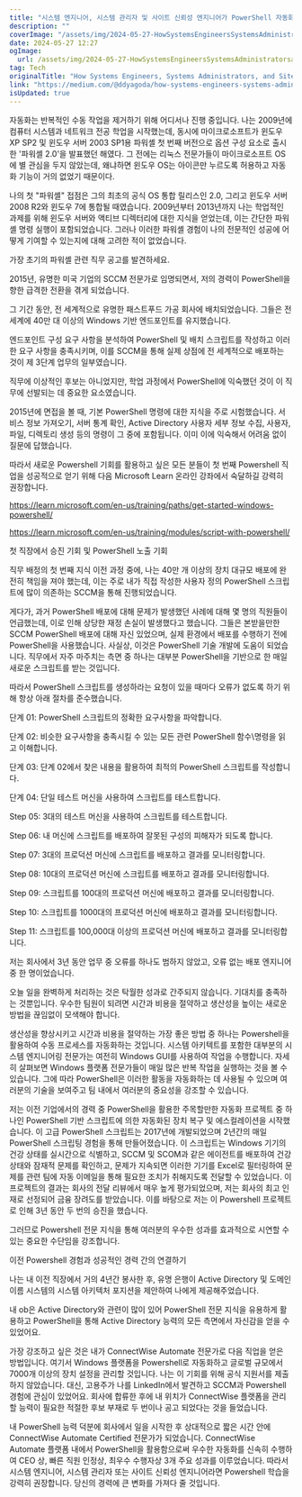 ```yaml
---
title: "시스템 엔지니어, 시스템 관리자 및 사이트 신뢰성 엔지니어가 PowerShell 자동화를 통해 실무 경험을 쌓고 경력을 발전시킬 수 있는 방법"
description: ""
coverImage: "/assets/img/2024-05-27-HowSystemsEngineersSystemsAdministratorsandSiteReliabilityEngineersCanAdvanceTheirCareersthroughPracticalExperiencewithPowerShellAutomation_0.png"
date: 2024-05-27 12:27
ogImage:
  url: /assets/img/2024-05-27-HowSystemsEngineersSystemsAdministratorsandSiteReliabilityEngineersCanAdvanceTheirCareersthroughPracticalExperiencewithPowerShellAutomation_0.png
tag: Tech
originalTitle: "How Systems Engineers, Systems Administrators, and Site Reliability Engineers Can Advance Their Careers through Practical Experience with PowerShell Automation"
link: "https://medium.com/@ddyagoda/how-systems-engineers-systems-administrators-and-site-reliability-engineers-can-advance-their-7b352a501bd4"
isUpdated: true
---
```


자동화는 반복적인 수동 작업을 제거하기 위해 어디서나 진행 중입니다. 나는 2009년에 컴퓨터 시스템과 네트워크 전공 학업을 시작했는데, 동시에 마이크로소프트가 윈도우 XP SP2 및 윈도우 서버 2003 SP1용 파워셸 첫 번째 버전으로 옵션 구성 요소로 출시한 '파워셸 2.0'을 발표했던 해였다. 그 전에는 리눅스 전문가들이 마이크로소프트 OS에 별 관심을 두지 않았는데, 왜냐하면 윈도우 OS는 아이콘만 누르도록 허용하고 자동화 기능이 거의 없었기 때문이다.

나의 첫 "파워셸" 접점은 그의 최초의 공식 OS 통합 릴리스인 2.0, 그리고 윈도우 서버 2008 R2와 윈도우 7에 통합될 때였습니다. 2009년부터 2013년까지 나는 학업적인 과제를 위해 윈도우 서버와 액티브 디렉터리에 대한 지식을 얻었는데, 이는 간단한 파워셸 명령 실행이 포함되었습니다. 그러나 이러한 파워셸 경험이 나의 전문적인 성공에 어떻게 기여할 수 있는지에 대해 고려한 적이 없었습니다.

가장 초기의 파워셸 관련 직무 공고를 발견하세요.

<!-- cozy-coder - 수평 -->

<ins class="adsbygoogle"
     style="display:block"
     data-ad-client="ca-pub-4877378276818686"
     data-ad-slot="1107185301"
     data-ad-format="auto"
     data-full-width-responsive="true"></ins>

<script>
     (adsbygoogle = window.adsbygoogle || []).push({});
</script>

2015년, 유명한 미국 기업의 SCCM 전문가로 임명되면서, 저의 경력이 PowerShell을 향한 급격한 전환을 겪게 되었습니다.

그 기간 동안, 전 세계적으로 유명한 패스트푸드 가공 회사에 배치되었습니다. 그들은 전 세계에 40만 대 이상의 Windows 기반 엔드포인트를 유지했습니다.

엔드포인트 구성 요구 사항을 분석하여 PowerShell 및 배치 스크립트를 작성하고 이러한 요구 사항을 충족시키며, 이를 SCCM을 통해 실제 상점에 전 세계적으로 배포하는 것이 제 3단계 업무의 일부였습니다.

직무에 이상적인 후보는 아니었지만, 학업 과정에서 PowerShell에 익숙했던 것이 이 직무에 선발되는 데 중요한 요소였습니다.

<!-- cozy-coder - 수평 -->

<ins class="adsbygoogle"
     style="display:block"
     data-ad-client="ca-pub-4877378276818686"
     data-ad-slot="1107185301"
     data-ad-format="auto"
     data-full-width-responsive="true"></ins>

<script>
     (adsbygoogle = window.adsbygoogle || []).push({});
</script>

2015년에 면접을 볼 때, 기본 PowerShell 명령에 대한 지식을 주로 시험했습니다. 서비스 정보 가져오기, 서버 통계 확인, Active Directory 사용자 세부 정보 수집, 사용자, 파일, 디렉토리 생성 등의 명령이 그 중에 포함됩니다. 이미 이에 익숙해서 어려움 없이 질문에 답했습니다.

따라서 새로운 Powershell 기회를 활용하고 싶은 모든 분들이 첫 번째 Powershell 직업을 성공적으로 얻기 위해 다음 Microsoft Learn 온라인 강좌에서 숙달하길 강력히 권장합니다.

https://learn.microsoft.com/en-us/training/paths/get-started-windows-powershell/

https://learn.microsoft.com/en-us/training/modules/script-with-powershell/

<!-- cozy-coder - 수평 -->

<ins class="adsbygoogle"
     style="display:block"
     data-ad-client="ca-pub-4877378276818686"
     data-ad-slot="1107185301"
     data-ad-format="auto"
     data-full-width-responsive="true"></ins>

<script>
     (adsbygoogle = window.adsbygoogle || []).push({});
</script>

첫 직장에서 승진 기회 및 PowerShell 노출 기회

직무 배정의 첫 번째 지식 이전 과정 중에, 나는 40만 개 이상의 장치 대규모 배포에 완전히 책임을 져야 했는데, 이는 주로 내가 직접 작성한 사용자 정의 PowerShell 스크립트에 많이 의존하는 SCCM을 통해 진행되었습니다.

게다가, 과거 PowerShell 배포에 대해 문제가 발생했던 사례에 대해 몇 명의 직원들이 언급했는데, 이로 인해 상당한 재정 손실이 발생했다고 했습니다. 그들은 본받을만한 SCCM PowerShell 배포에 대해 자신 있었으며, 실제 환경에서 배포를 수행하기 전에 PowerShell을 사용했습니다. 사실상, 이것은 PowerShell 기술 개발에 도움이 되었습니다. 직무에서 자주 마주치는 측면 중 하나는 대부분 PowerShell을 기반으로 한 매일 새로운 스크립트를 받는 것입니다.

따라서 PowerShell 스크립트를 생성하라는 요청이 있을 때마다 오류가 없도록 하기 위해 항상 아래 절차를 준수했습니다.

<!-- cozy-coder - 수평 -->

<ins class="adsbygoogle"
     style="display:block"
     data-ad-client="ca-pub-4877378276818686"
     data-ad-slot="1107185301"
     data-ad-format="auto"
     data-full-width-responsive="true"></ins>

<script>
     (adsbygoogle = window.adsbygoogle || []).push({});
</script>

단계 01: PowerShell 스크립트의 정확한 요구사항을 파악합니다.

단계 02: 비슷한 요구사항을 충족시킬 수 있는 모든 관련 PowerShell 함수\명령을 읽고 이해합니다.

단계 03: 단계 02에서 찾은 내용을 활용하여 최적의 PowerShell 스크립트를 작성합니다.

단계 04: 단일 테스트 머신을 사용하여 스크립트를 테스트합니다.

<!-- cozy-coder - 수평 -->

<ins class="adsbygoogle"
     style="display:block"
     data-ad-client="ca-pub-4877378276818686"
     data-ad-slot="1107185301"
     data-ad-format="auto"
     data-full-width-responsive="true"></ins>

<script>
     (adsbygoogle = window.adsbygoogle || []).push({});
</script>

Step 05: 3대의 테스트 머신을 사용하여 스크립트를 테스트합니다.

Step 06: 내 머신에 스크립트를 배포하여 잘못된 구성의 피해자가 되도록 합니다.

Step 07: 3대의 프로덕션 머신에 스크립트를 배포하고 결과를 모니터링합니다.

Step 08: 10대의 프로덕션 머신에 스크립트를 배포하고 결과를 모니터링합니다.

<!-- cozy-coder - 수평 -->

<ins class="adsbygoogle"
     style="display:block"
     data-ad-client="ca-pub-4877378276818686"
     data-ad-slot="1107185301"
     data-ad-format="auto"
     data-full-width-responsive="true"></ins>

<script>
     (adsbygoogle = window.adsbygoogle || []).push({});
</script>

Step 09: 스크립트를 100대의 프로덕션 머신에 배포하고 결과를 모니터링합니다.

Step 10: 스크립트를 1000대의 프로덕션 머신에 배포하고 결과를 모니터링합니다.

Step 11: 스크립트를 100,000대 이상의 프로덕션 머신에 배포하고 결과를 모니터링합니다.

저는 회사에서 3년 동안 업무 중 오류를 하나도 범하지 않았고, 오류 없는 배포 엔지니어 중 한 명이었습니다.

오늘 일을 완벽하게 처리하는 것은 탁월한 성과로 간주되지 않습니다. 기대치를 충족하는 것뿐입니다. 우수한 팀원이 되려면 시간과 비용을 절약하고 생산성을 높이는 새로운 방법을 끊임없이 모색해야 합니다.

<!-- cozy-coder - 수평 -->

<ins class="adsbygoogle"
     style="display:block"
     data-ad-client="ca-pub-4877378276818686"
     data-ad-slot="1107185301"
     data-ad-format="auto"
     data-full-width-responsive="true"></ins>

<script>
     (adsbygoogle = window.adsbygoogle || []).push({});
</script>

생산성을 향상시키고 시간과 비용을 절약하는 가장 좋은 방법 중 하나는 Powershell을 활용하여 수동 프로세스를 자동화하는 것입니다. 시스템 아키텍트를 포함한 대부분의 시스템 엔지니어링 전문가는 여전히 Windows GUI를 사용하여 작업을 수행합니다. 자세히 살펴보면 Windows 플랫폼 전문가들이 매일 많은 반복 작업을 실행하는 것을 볼 수 있습니다. 그에 따라 PowerShell은 이러한 활동을 자동화하는 데 사용될 수 있으며 여러분의 기술을 보여주고 팀 내에서 여러분의 중요성을 강조할 수 있습니다.

저는 이전 기업에서의 경력 중 PowerShell을 활용한 주목할만한 자동화 프로젝트 중 하나인 PowerShell 기반 스크립트에 의한 자동화된 장치 복구 및 에스컬레이션을 시작했습니다. 이 고급 PowerShell 스크립트는 2017년에 개발되었으며 2년간의 매일 PowerShell 스크립팅 경험을 통해 만들어졌습니다. 이 스크립트는 Windows 기기의 건강 상태를 실시간으로 식별하고, SCCM 및 SCOM과 같은 에이전트를 배포하여 건강 상태와 잠재적 문제를 확인하고, 문제가 지속되면 이러한 기기를 Excel로 필터링하여 문제를 관련 팀에 자동 이메일을 통해 필요한 조치가 취해지도록 전달할 수 있었습니다. 이 프로젝트의 결과는 회사의 전달 리뷰에서 매우 높게 평가되었으며, 저는 회사의 최고 인재로 선정되어 금융 장려도를 받았습니다. 이를 바탕으로 저는 이 Powershell 프로젝트로 인해 3년 동안 두 번의 승진을 했습니다.

그러므로 Powershell 전문 지식을 통해 여러분의 우수한 성과를 효과적으로 시연할 수 있는 중요한 수단임을 강조합니다.

이전 Powershell 경험과 성공적인 경력 간의 연결하기

<!-- cozy-coder - 수평 -->

<ins class="adsbygoogle"
     style="display:block"
     data-ad-client="ca-pub-4877378276818686"
     data-ad-slot="1107185301"
     data-ad-format="auto"
     data-full-width-responsive="true"></ins>

<script>
     (adsbygoogle = window.adsbygoogle || []).push({});
</script>

나는 내 이전 직장에서 거의 4년간 봉사한 후, 유명 은행이 Active Directory 및 도메인 이름 시스템의 시스템 아키텍처 포지션을 제안하여 나에게 제공해주었습니다.

내 ob은 Active Directory와 관련이 많이 있어 PowerShell 전문 지식을 유용하게 활용하고 PowerShell을 통해 Active Directory 능력의 모든 측면에서 자신감을 얻을 수 있었어요.

가장 강조하고 싶은 것은 내가 ConnectWise Automate 전문가로 다음 직업을 얻은 방법입니다. 여기서 Windows 플랫폼을 Powershell로 자동화하고 글로벌 규모에서 7000개 이상의 장치 설정을 관리할 것입니다. 나는 이 기회를 위해 공식 지원서를 제출하지 않았습니다. 대신, 고용주가 나를 LinkedIn에서 발견하고 SCCM과 Powershell 경험에 관심이 있었어요. 회사에 합류한 후에 내 위치가 ConnectWise 플랫폼을 관리할 능력이 필요한 적절한 후보 부재로 두 번이나 공고 되었다는 것을 들었습니다.

내 PowerShell 능력 덕분에 회사에서 일을 시작한 후 상대적으로 짧은 시간 안에 ConnectWise Automate Certified 전문가가 되었습니다. ConnectWise Automate 플랫폼 내에서 PowerShell을 활용함으로써 우수한 자동화를 신속히 수행하여 CEO 상, 빠른 직원 인정상, 최우수 수행자상 3개 주요 성과를 이루었습니다. 따라서 시스템 엔지니어, 시스템 관리자 또는 사이트 신뢰성 엔지니어라면 Powershell 학습을 강력히 권장합니다. 당신의 경력에 큰 변화를 가져다 줄 것입니다.

